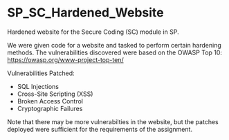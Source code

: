 # SP_SC_Hardened_Website

Hardened website for the Secure Coding (SC) module in SP.

We were given code for a website and tasked to perform certain hardening methods. The vulnerabilities discovered were based on the OWASP Top 10: https://owasp.org/www-project-top-ten/ 

Vulnerabilities Patched:
- SQL Injections
- Cross-Site Scripting (XSS)
- Broken Access Control
- Cryptographic Failures

Note that there may be more vulnerabilties in the website, but the patches deployed were sufficient for the requirements of the assignment.

